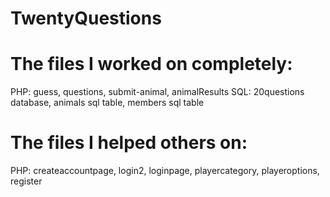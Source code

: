 # TwentyQuestions
# The files I worked on completely: 
 PHP: guess, questions, submit-animal, animalResults
 SQL: 20questions database, animals sql table, members sql table
# The files I helped others on:  
  PHP: createaccountpage, login2, loginpage, playercategory, playeroptions, register
#
#
#
#
#
